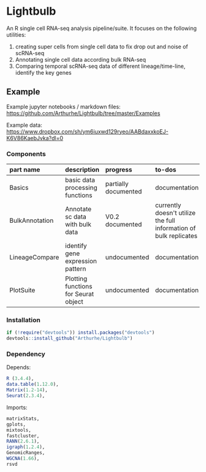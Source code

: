 # Lightbulb

An R single cell RNA-seq analysis pipeline/suite. It focuses on the following utilities:  
1. creating super cells from single cell data to fix drop out and noise of scRNA-seq
2. Annotating single cell data according bulk RNA-seq  
3. Comparing temporal scRNA-seq data of different lineage/time-line, identify the key genes  
  
## Example

Example jupyter notebooks / markdown files:
https://github.com/Arthurhe/Lightbulb/tree/master/Examples

Example data:
https://www.dropbox.com/sh/ym6iuxwd129ryeo/AABdaxxkoEJ-K6V86KaebJvka?dl=0

### Components
|part name	| description	         | progress |	to-dos |
|:------------- |:-------------------------- |:---------- |:---------------------------|
|Basics		| basic data processing functions| partially documented | documentation |
|BulkAnnotation	| Annotate sc data with bulk data   | V0.2 documented | currently doesn't utilize the full information of bulk replicates |
|LineageCompare	| identify gene expression pattern |  undocumented   | documentation |
|PlotSuite	| Plotting functions for Seurat object | undocumented | documentation |


### Installation
```R  
if (!require("devtools")) install.packages("devtools")
devtools::install_github("Arthurhe/Lightbulb")
```

### Dependency
Depends:
```R 
R (3.4.4),
data.table(1.12.0),
Matrix(1.2-14),
Seurat(2.3.4),
```

Imports:
```R
matrixStats,
gplots,
mixtools,
fastcluster,
RANN(2.6.1),
igraph(1.2.4),
GenomicRanges,
WGCNA(1.66),
rsvd
```
  


